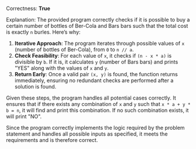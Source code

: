 Correctness: **True**

Explanation: The provided program correctly checks if it is possible to buy a certain number of bottles of Ber-Cola and Bars bars such that the total cost is exactly `n` burles. Here’s why:

1. **Iterative Approach**: The program iterates through possible values of `x` (number of bottles of Ber-Cola), from `0` to `n // a`.
2. **Check Feasibility**: For each value of `x`, it checks if `(n - x * a)` is divisible by `b`. If it is, it calculates `y` (number of Bars bars) and prints "YES" along with the values of `x` and `y`.
3. **Return Early**: Once a valid pair `(x, y)` is found, the function returns immediately, ensuring no redundant checks are performed after a solution is found.

Given these steps, the program handles all potential cases correctly. It ensures that if there exists any combination of `x` and `y` such that `x * a + y * b = n`, it will find and print this combination. If no such combination exists, it will print "NO".

Since the program correctly implements the logic required by the problem statement and handles all possible inputs as specified, it meets the requirements and is therefore correct.